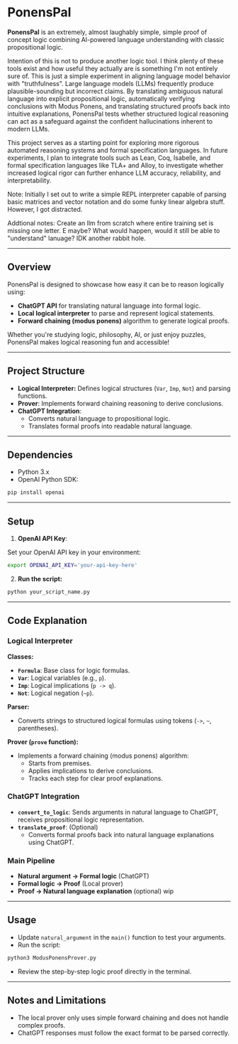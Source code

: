 # PonensPal

**PonensPal** is an extremely, almost laughably simple, simple proof of concept logic combining AI-powered language understanding with classic propositional logic.  

Intention of this is not to produce another logic tool.  I think plenty of these tools exist and how useful they actually are is something I'm not entirely sure of.  This is just a simple experiment in aligning language model behavior with "truthfulness". Large language models (LLMs) frequently produce plausible-sounding but incorrect claims. By translating ambiguous natural language into explicit propositional logic, automatically verifying conclusions with Modus Ponens, and translating structured proofs back into intuitive explanations, PonensPal tests whether structured logical reasoning can act as a safeguard against the confident hallucinations inherent to modern LLMs.

This project serves as a starting point for exploring more rigorous automated reasoning systems and formal specification languages. In future experiments, I plan to integrate tools such as Lean, Coq, Isabelle, and formal specification languages like TLA+ and Alloy, to investigate whether increased logical rigor can further enhance LLM accuracy, reliability, and interpretability.


Note: Initially I set out to write a simple REPL interpreter capable of parsing basic matrices and vector notation and do some funky linear algebra stuff. However, I got distracted.  

Addtional notes: Create an llm from scratch where entire training set is missing one letter.  E maybe?  What would happen, would it still be able to "understand" lanuage?  IDK another rabbit hole.

---

## Overview

PonensPal is designed to showcase how easy it can be to reason logically using:

- **ChatGPT API** for translating natural language into formal logic.
- **Local logical interpreter** to parse and represent logical statements.
- **Forward chaining (modus ponens)** algorithm to generate logical proofs.

Whether you're studying logic, philosophy, AI, or just enjoy puzzles, PonensPal makes logical reasoning fun and accessible!

---

## Project Structure

- **Logical Interpreter:** Defines logical structures (`Var`, `Imp`, `Not`) and parsing functions.
- **Prover**: Implements forward chaining reasoning to derive conclusions.
- **ChatGPT Integration**:
  - Converts natural language to propositional logic.
  - Translates formal proofs into readable natural language.

---

## Dependencies

- Python 3.x
- OpenAI Python SDK:

```bash
pip install openai
```

---

## Setup

1. **OpenAI API Key**:

Set your OpenAI API key in your environment:

```bash
export OPENAI_API_KEY='your-api-key-here'
```

2. **Run the script:**

```bash
python your_script_name.py
```

---

## Code Explanation

### Logical Interpreter

**Classes:**

- **`Formula`**: Base class for logic formulas.
- **`Var`**: Logical variables (e.g., `p`).
- **`Imp`**: Logical implications (`p -> q`).
- **`Not`**: Logical negation (`~p`).

**Parser:**

- Converts strings to structured logical formulas using tokens (`->`, `~`, parentheses).

**Prover (`prove` function):**

- Implements a forward chaining (modus ponens) algorithm:
  - Starts from premises.
  - Applies implications to derive conclusions.
  - Tracks each step for clear proof explanations.

### ChatGPT Integration

- **`convert_to_logic`**: Sends arguments in natural language to ChatGPT, receives propositional logic representation.
- **`translate_proof`**: (Optional)
  - Converts formal proofs back into natural language explanations using ChatGPT.

### Main Pipeline

- **Natural argument -> Formal logic** (ChatGPT)
- **Formal logic -> Proof** (Local prover)
- **Proof -> Natural language explanation** (optional) wip

---

##  Usage

- Update `natural_argument` in the `main()` function to test your arguments.
- Run the script:

```bash
python3 ModusPonensProver.py
```

- Review the step-by-step logic proof directly in the terminal.

---

##  Notes and Limitations

- The local prover only uses simple forward chaining and does not handle complex proofs.
- ChatGPT responses must follow the exact format to be parsed correctly.

